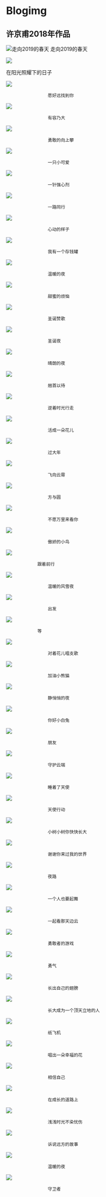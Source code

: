 # Blogimg

## 许京甫2018年作品
![走向2019的春天](http://www.art-see.com//data/upload/image/202003/76c026b993e4718a542d3d8b5123c9ec.jpg)
 走向2019的春天
				
				
		
			
			
			
![](http://www.art-see.com//data/upload/image/202003/fd86cd3422c92ee116ebcab78051f384.jpg)

在阳光照耀下的日子
				
				
		
				
![](http://www.art-see.com//data/upload/image/202003/7707078b2ef3b2b129c49f41bfc9d0d3.jpg)
				
				
					愿好远找到你
				
				
		
				
![](http://www.art-see.com//data/upload/image/202003/7a92afa6c484e966fba320bba3580cf3.jpg)
				
				
					有容乃大
				
				
		
				
![](http://www.art-see.com//data/upload/image/202003/43970c96ca3aaeda8cdfdc62a20a888c.jpg)
				
				
					勇敢的向上攀
				
				
		
				
![](http://www.art-see.com//data/upload/image/202003/3ba53e1df44fcbbcfbe4e81767590c79.jpg)
				
				
					一只小可爱
				
				
		
				
![](http://www.art-see.com//data/upload/image/202003/55d50f5292b0abbee8a4d13bfc5ea220.jpg)
				
				
					一针强心剂
				
				
		
				
![](http://www.art-see.com//data/upload/image/202003/803cd3624603d3d0b5476b2abdaa72bf.jpg)
				
				
					一路同行
				
				
		
				
![](http://www.art-see.com//data/upload/image/202003/a733aa68ac9f39a37931dc3789bdfba0.jpg)
				
				
					心动的样子
				
				
		
				
![](http://www.art-see.com//data/upload/image/202003/a548c54675204b280f80b91035d04ec2.jpg)
				
				
					我有一个存钱罐
				
				
		
				
![](http://www.art-see.com//data/upload/image/202003/54ddc27f87fc50375463679d683867a0.jpg)
				
				
					温暖的夜
				
				
		
				
![](http://www.art-see.com//data/upload/image/202003/d10221a9564906eb2e41a9007999339f.jpg)
				
				
					甜蜜的烦恼
				
				
		
				
![](http://www.art-see.com//data/upload/image/202003/dd8d7615bc92295cedc4f5fc45063834.jpg)
				
				
					圣诞赞歌
				
				
		
				
![](http://www.art-see.com//data/upload/image/202003/033d4729482191ff524e667c3a71fc0e.jpg)
				
				
					圣诞夜
				
				
		
				
![](http://www.art-see.com//data/upload/image/202003/962077fa4965921f6b9359c8f0fb8b7a.jpg)
				
				
					晴朗的夜
				
				
		
				
![](http://www.art-see.com//data/upload/image/202003/eaea0abaaeaa00eecf5e17e265e69d3d.jpg)
				
				
					翘首以待
				
				
		
				
![](http://www.art-see.com//data/upload/image/202003/6ddf9813a660de78a31dd93d5fa27dfa.jpg)
				
				
					逆着时光行走
				
				
		
				
![](http://www.art-see.com//data/upload/image/202003/1ff4a4b2eecb1a66951d9711cee29adf.jpg)
				
				
					活成一朵花儿
				
				
		
				
![](http://www.art-see.com//data/upload/image/202003/0f609fa2560777f77033678b5e3b886f.jpg)
				
				
					过大年
				
				
		
				
![](http://www.art-see.com//data/upload/image/202003/e7c07cabaf57542735507889f6b43faa.jpg)
				
				
					飞向云霄
				
				
		
				
![](http://www.art-see.com//data/upload/image/202003/881dda5285c1bccca17dd28ca0bec62d.jpg)
				
				
					方与圆
				
				
		
![](http://www.art-see.com//data/upload/image/202003/70ff889ef04f7af933619773cec0b524.jpg)
				
				
					不愿万里来看你
				
				
		
				
![](http://www.art-see.com//data/upload/image/202003/da41124779306c2551aff9ea95eecb09.jpg)
				
				
					傲娇的小鸟
				
				
		
				
![](http://www.art-see.com//data/upload/image/201807/621007f82cdaca2a7e083450f73d5660.jpg)
				
				
				跟着前行
				
				
		
				
![](http://www.art-see.com//data/upload/image/201807/f090abde028f4e4cf4126499af22a732.jpg)
				
				
					温暖的风雪夜
				
				
		
				
![](http://www.art-see.com//data/upload/image/201807/9f8bd4553a8ca88fb8525add3969da64.jpg)
				
				
					出发
				
				
		
				
![](http://www.art-see.com//data/upload/image/201807/03a5a638d0bd628c6fd9e8fbdd6a3da8.jpg)
				
				
				等
				
				
		
				
![](http://www.art-see.com//data/upload/image/201807/f81d6f3b0c48ca2fc9a225250afdaca0.jpg)
				
				
					对着花儿唱支歌
				
				
		
				
![](http://www.art-see.com//data/upload/image/201807/22e47bf723c0333d19ca97afcf85b448.jpg)
				
				
					加油小熊猫
				
				
		
				
![](http://www.art-see.com//data/upload/image/201807/803eae163f4d833c11d4acbf9e3315bc.jpg)
				
				
					静悄悄的夜
				
				
		
				
![](http://www.art-see.com//data/upload/image/201807/2c5ea57b780940fde8e6860b6cc0f15e.jpg)
				
				
					你好小白兔
				
				
		
				
![](http://www.art-see.com//data/upload/image/201807/3f495fa7140c0bd38a4a4449265797b9.jpg)
				
				
					朋友
				
				
		
				
![](http://www.art-see.com//data/upload/image/201807/45e386aed726174079c294dae910bca0.jpg)
				
				
					守护云端
				
				
		
				
![](http://www.art-see.com//data/upload/image/201807/880abfd1cc8785ba73c78282123642a7.jpg)
				
				
					睡着了天使
				
				
		
				
![](http://www.art-see.com//data/upload/image/201807/dba811ddb5cd9cbafe2f3fa1acc7ce5b.jpg)
				
				
					天使行动
				
				
		
				
![](http://www.art-see.com//data/upload/image/201807/f298703ea4c720f1ff649818df1ff88f.jpg)
				
				
					小树小树你快快长大
				
				
		
				
![](http://www.art-see.com//data/upload/image/201807/819ae9bb6e16ade7a687859b416d9dfd.jpg)
				
				
					谢谢你来过我的世界
				
				
		
				
![](http://www.art-see.com//data/upload/image/201807/aa4cda6f3d5bb3d3c6e8717940ec1b34.jpg)
				
				
					夜路
				
				
		
				
![](http://www.art-see.com//data/upload/image/201807/3583947e1ed6354a9c5c6e9f81d6b78f.jpg)
				
				
					一个人也要起舞
				
				
		
				
![](http://www.art-see.com//data/upload/image/201807/732ca538cf9084e20d368ab487e04c15.jpg)
				
				
					一起看那天边云
				
				
		
				
![](http://www.art-see.com//data/upload/image/201807/fb31f96c1c54a58642aec906d5af0279.jpg)
				
				
					勇敢者的游戏
				
				
		
![](http://www.art-see.com//data/upload/image/201807/e65566d34ed48bb154a2de4109fc64b5.jpg)
				
				
					勇气
				
				
		
				
![](http://www.art-see.com//data/upload/image/201807/49ac56d293b7b093598740e2ec67ebe3.jpg)
				
				
					长出自己的翅膀
				
				
		
				
![](http://www.art-see.com//data/upload/image/201807/297bbe3438184b35d0dbb228f5dfe886.jpg)
				
				
					长大成为一个顶天立地的人
				
				
		
				
![](http://www.art-see.com//data/upload/image/201807/b8a240a883997f816a121b55e9310a30.jpg)
				
				
					纸飞机
				
				
		
				
![](http://www.art-see.com//data/upload/image/201807/359c2735b5998ca0ba6fdb732847c6fb.jpg)
				
				
					唱出一朵幸福的花
				
				
		
				
![](http://www.art-see.com//data/upload/image/201807/d8f27039fdc406854d460d8e59322453.jpg)
				
				
					相信自己
				
				
		
				
![](http://www.art-see.com//data/upload/image/201807/93ba53894ee66fc420db9659d43af400.jpg)
				
				
					在成长的道路上
				
				
		
				
![](http://www.art-see.com//data/upload/image/201807/fe469ed0c68ce923ff08cd592866ea7c.jpg)
				
				
					浅浅时光不染忧伤
				
				
		
				
![](http://www.art-see.com//data/upload/image/201807/f9a312ef435c21a0d38c946445a2aed0.jpg)
				
				
					诉说远方的故事
				
				
		
				
![](http://www.art-see.com//data/upload/image/201807/8e6032557534ee613a1590f805ddfcb8.jpg)
				
				
					温暖的夜
				
				
		
				
![](http://www.art-see.com//data/upload/image/201807/2c6bafcf045ef61a96f0a417fb7ef4d4.jpg)
				
				
					守卫者
				
